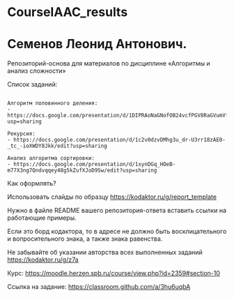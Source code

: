 # CourseIAAC_results
# Семенов Леонид Антонович.

Репозиторий-основа для материалов по дисциплине «Алгоритмы и анализ сложности»

 Список заданий:
 ```

Алгоритм половинного деления:
- https://docs.google.com/presentation/d/1DIPRAoNaGNofOB24vcfPGV8RaGVumVf_6kCiliVV9ig/edit?usp=sharing

Рекурсия:
- https://docs.google.com/presentation/d/1c2v0dzvDMhg3u_dr-U3rr18zAE0-_tc_-ioXWDY8Jkk/edit?usp=sharing

Анализ алгоритма сортировки:
- https://docs.google.com/presentation/d/1xynDGq_HOeB-m77X3ng7Qndvqqey48g5kZufXJoD9Sw/edit?usp=sharing
```

Как оформлять?

Использовать слайды по образцу  https://kodaktor.ru/g/report_template

Нужно в файле README вашего репозитория-ответа вставить ссылки на работающие примеры.

Если это борд кодактора, то в адресе не должно быть восклицательного и вопросительного знака, а также знака равенства.

Не забывайте об указании авторства всех выполненных заданий https://kodaktor.ru/g/z7a

Курс: https://moodle.herzen.spb.ru/course/view.php?id=2359#section-10

Ссылка на задание: https://classroom.github.com/a/3hu6uqbA
